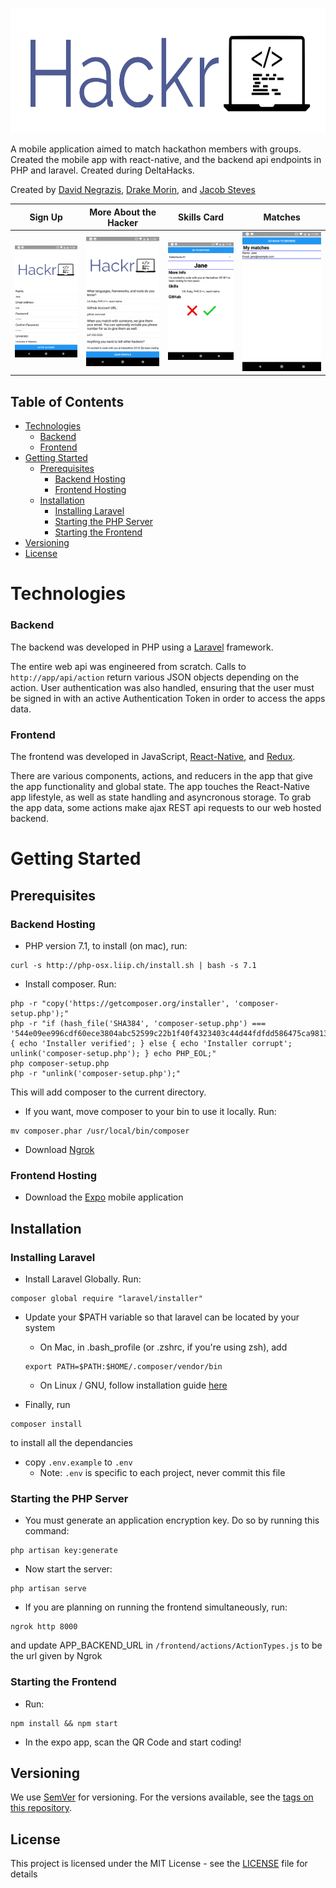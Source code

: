 <p align="center">
  <img src="frontend/assets/images/main-logo.png" height="200px"/>
</p>

A mobile application aimed to match hackathon members with groups. Created the mobile app with react-native, and the backend api endpoints in PHP and laravel. Created during DeltaHacks.

Created by [David Negrazis](https://github.com/davidnegrazis), [Drake Morin](https://github.com/drakemorin), and [Jacob Steves](https://github.com/jacobsteves)

Sign Up |  More About the Hacker | Skills Card | Matches
:----------:|:-------:|:-------:|:-------:
![](frontend/assets/demo/signup.png) | ![](frontend/assets/demo/more-info.png) | ![](frontend/assets/demo/card.png) | ![](frontend/assets/demo/matches.png)

## Table of Contents
- [Technologies](#technologies)
    - [Backend](#backend)
    - [Frontend](#frontend)
- [Getting Started](#getting-started)
    - [Prerequisites](#prerequisites)
        - [Backend Hosting](#backend-hosting)
        - [Frontend Hosting](#frontend-hosting)
    - [Installation](#installation)
        - [Installing Laravel](#installing-laravel)
        - [Starting the PHP Server](#starting-the-php-server)
        - [Starting the Frontend](#starting-the-frontend)
- [Versioning](#versioning)
- [License](#license)

# Technologies
### Backend
The backend was developed in PHP using a [Laravel](https://laravel.com/) framework.

The entire web api was engineered from scratch. Calls to `http://app/api/action` return various JSON objects depending on the action. User authentication was also handled, ensuring that the user must be signed in with an active Authentication Token in order to access the apps data.

### Frontend
The frontend was developed in JavaScript, [React-Native](https://facebook.github.io/react-native/), and [Redux](https://redux.js.org/docs/introduction/). 

There are various components, actions, and reducers in the app that give the app functionality and global state. The app touches the React-Native app lifestyle, as well as state handling and asyncronous storage. To grab the app data, some actions make ajax REST api requests to our web hosted backend.

# Getting Started
## Prerequisites
### Backend Hosting
- PHP version 7.1, to install (on mac), run:
```
curl -s http://php-osx.liip.ch/install.sh | bash -s 7.1
```

- Install composer. Run:
```
php -r "copy('https://getcomposer.org/installer', 'composer-setup.php');"
php -r "if (hash_file('SHA384', 'composer-setup.php') === '544e09ee996cdf60ece3804abc52599c22b1f40f4323403c44d44fdfdd586475ca9813a858088ffbc1f233e9b180f061') { echo 'Installer verified'; } else { echo 'Installer corrupt'; unlink('composer-setup.php'); } echo PHP_EOL;"
php composer-setup.php
php -r "unlink('composer-setup.php');"
```
This will add composer to the current directory.

- If you want, move composer to your bin to use it locally. Run:
```
mv composer.phar /usr/local/bin/composer
```

- Download [Ngrok](https://ngrok.com/3)

### Frontend Hosting
- Download the [Expo](https://expo.io/) mobile application

## Installation
### Installing Laravel
- Install Laravel Globally. Run:
```
composer global require "laravel/installer"
```

- Update your $PATH variable so that laravel can be located by your system
     - On Mac, in .bash_profile (or .zshrc, if you're using zsh), add
     ```
     export PATH=$PATH:$HOME/.composer/vendor/bin
     ```
     - On Linux / GNU, follow installation guide [here](https://laravel.com/docs/5.5/installation)

- Finally, run
```
composer install
```
to install all the dependancies

- copy `.env.example` to `.env`
     - Note: `.env` is specific to each project, never commit this file

### Starting the PHP Server
- You must generate an application encryption key. Do so by running this command:
```
php artisan key:generate
```
- Now start the server:
```
php artisan serve
```

- If you are planning on running the frontend simultaneously, run:
```
ngrok http 8000
```
and update APP_BACKEND_URL in `/frontend/actions/ActionTypes.js` to be the url given by Ngrok

### Starting the Frontend
- Run:
```
npm install && npm start
```

- In the expo app, scan the QR Code and start coding!


## Versioning

We use [SemVer](http://semver.org/) for versioning. For the versions available, see the [tags on this repository](https://github.com/jacobsteves/Hackr/tags).

## License

This project is licensed under the MIT License - see the [LICENSE](LICENSE) file for details
